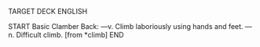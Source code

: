 TARGET DECK
ENGLISH

START
Basic
Clamber
Back: —v. Climb laboriously using hands and feet. —n. Difficult climb. [from *climb]
END
